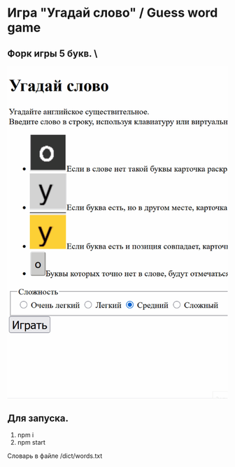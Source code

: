 # Игра "Угадай слово" / Guess word game

## Форк игры 5 букв. \
![Угадай слово](guesstheWord.gif?raw=true "Угадай слово")

## Для запуска.
1. npm i
2. npm start

Словарь в файле /dict/words.txt